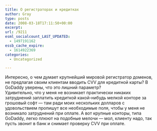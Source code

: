 ```yaml
---
title: О регистраторах и кредитках
author: Gray
type: posts
date: 2008-03-18T17:11:50+00:00
excerpt:
url: /9211
esml_socialcount_LAST_UPDATED:
  - 1497191162
essb_cache_expire:
  - 1614922369
categories:
  - Uncategorized

---
```








Интересно, о чем думает крупнейший мировой регистратор доменов, не предлагая своим клиентам вводить CVV для кредитной карты? В GoDaddy уверены, что это лишний параметр?  
Удивительно, что у меня не возникает практически никаких затруднений заплатить кредиткой какой-нибудь мелкой конторе за грошовый софт &#8212; там ради моих нескольких долларов с удовольствием пропишут все необходимые поля, чтобы у меня не возникало затруднений при оплате. А вот крупные конторы, типа GoDaddy, легко плюют на подобные мелочи &#8212; мол, клиенту надо, так пусть звонит в банк и снимает проверку CVV при оплате.